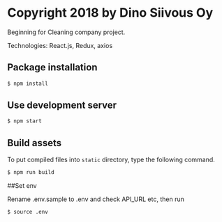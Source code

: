 # Copyright 2018 by Dino Siivous Oy
Beginning for Cleaning company project.

Technologies: React.js, Redux, axios



## Package installation
```bash
$ npm install
```

## Use development server

```bash
$ npm start
```

## Build assets
To put compiled files into `static` directory, type the following command.

```bash
$ npm run build
```

##Set env

Rename .env.sample to .env and check API_URL etc, then run

```bash
$ source .env
```
